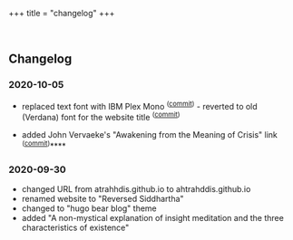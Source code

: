 +++
title = "changelog"
+++


&nbsp;
## Changelog

### 2020-10-05

- replaced text font with IBM Plex Mono <sup><span>([commit](https://github.com/ahtrahddis/ahtrahddis.github.io/commit/22a2b188764f8e1a8877b33007caef528772ae98))</span></sup> - reverted to old (Verdana) font for the website title <sup><span>([commit](https://github.com/ahtrahddis/ahtrahddis.github.io/commit/219231749697b97f8ee1bd1a4645bf247f20fda3))</span></sup>

- added John Vervaeke's "Awakening from the Meaning of Crisis" link <sup><span>([commit](https://github.com/ahtrahddis/ahtrahddis.github.io/commit/da63241a1fe949e402517610ec99341c7a3bfe91))</span></sup>****


### 2020-09-30 

- changed URL from atrahhdis.github.io to ahtrahddis.github.io
- renamed website to "Reversed Siddhartha"
- changed to "hugo bear blog" theme 
- added "A non-mystical explanation of insight meditation and the three characteristics of existence" 
